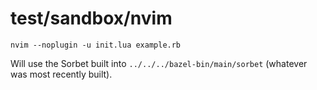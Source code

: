 # test/sandbox/nvim

```
nvim --noplugin -u init.lua example.rb
```

Will use the Sorbet built into `../../../bazel-bin/main/sorbet` (whatever was
most recently built).

